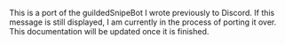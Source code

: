 This is a port of the guildedSnipeBot I wrote previously to Discord. If this message is still displayed, I am currently in the process of porting it over. This documentation will be updated once it is finished. 
